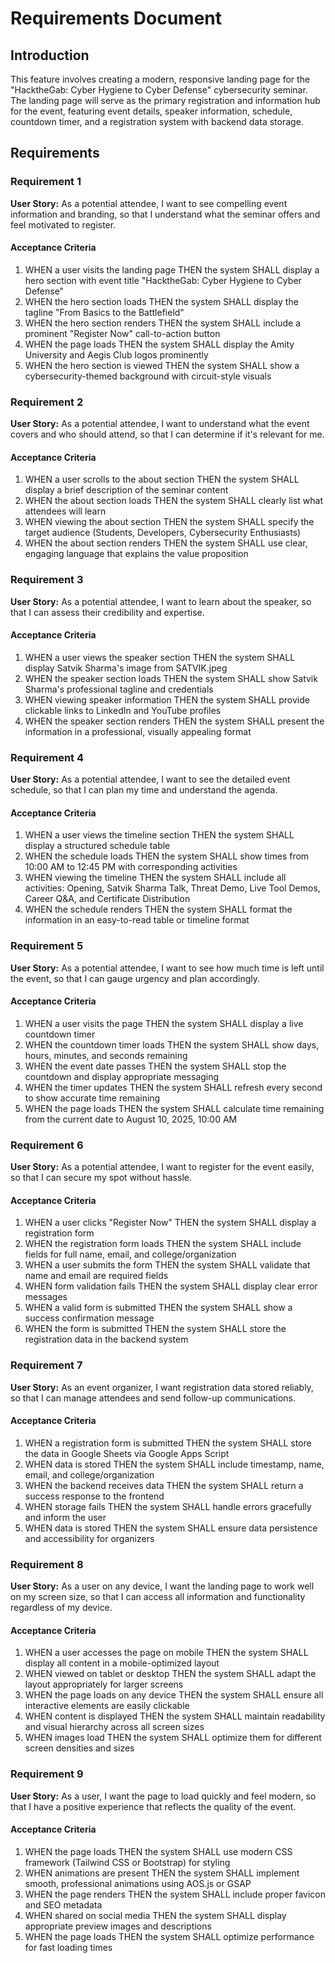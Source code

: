 # Requirements Document

## Introduction

This feature involves creating a modern, responsive landing page for the "HacktheGab: Cyber Hygiene to Cyber Defense" cybersecurity seminar. The landing page will serve as the primary registration and information hub for the event, featuring event details, speaker information, schedule, countdown timer, and a registration system with backend data storage.

## Requirements

### Requirement 1

**User Story:** As a potential attendee, I want to see compelling event information and branding, so that I understand what the seminar offers and feel motivated to register.

#### Acceptance Criteria

1. WHEN a user visits the landing page THEN the system SHALL display a hero section with event title "HacktheGab: Cyber Hygiene to Cyber Defense"
2. WHEN the hero section loads THEN the system SHALL display the tagline "From Basics to the Battlefield"
3. WHEN the hero section renders THEN the system SHALL include a prominent "Register Now" call-to-action button
4. WHEN the page loads THEN the system SHALL display the Amity University and Aegis Club logos prominently
5. WHEN the hero section is viewed THEN the system SHALL show a cybersecurity-themed background with circuit-style visuals

### Requirement 2

**User Story:** As a potential attendee, I want to understand what the event covers and who should attend, so that I can determine if it's relevant for me.

#### Acceptance Criteria

1. WHEN a user scrolls to the about section THEN the system SHALL display a brief description of the seminar content
2. WHEN the about section loads THEN the system SHALL clearly list what attendees will learn
3. WHEN viewing the about section THEN the system SHALL specify the target audience (Students, Developers, Cybersecurity Enthusiasts)
4. WHEN the about section renders THEN the system SHALL use clear, engaging language that explains the value proposition

### Requirement 3

**User Story:** As a potential attendee, I want to learn about the speaker, so that I can assess their credibility and expertise.

#### Acceptance Criteria

1. WHEN a user views the speaker section THEN the system SHALL display Satvik Sharma's image from SATVIK.jpeg
2. WHEN the speaker section loads THEN the system SHALL show Satvik Sharma's professional tagline and credentials
3. WHEN viewing speaker information THEN the system SHALL provide clickable links to LinkedIn and YouTube profiles
4. WHEN the speaker section renders THEN the system SHALL present the information in a professional, visually appealing format

### Requirement 4

**User Story:** As a potential attendee, I want to see the detailed event schedule, so that I can plan my time and understand the agenda.

#### Acceptance Criteria

1. WHEN a user views the timeline section THEN the system SHALL display a structured schedule table
2. WHEN the schedule loads THEN the system SHALL show times from 10:00 AM to 12:45 PM with corresponding activities
3. WHEN viewing the timeline THEN the system SHALL include all activities: Opening, Satvik Sharma Talk, Threat Demo, Live Tool Demos, Career Q&A, and Certificate Distribution
4. WHEN the schedule renders THEN the system SHALL format the information in an easy-to-read table or timeline format

### Requirement 5

**User Story:** As a potential attendee, I want to see how much time is left until the event, so that I can gauge urgency and plan accordingly.

#### Acceptance Criteria

1. WHEN a user visits the page THEN the system SHALL display a live countdown timer
2. WHEN the countdown timer loads THEN the system SHALL show days, hours, minutes, and seconds remaining
3. WHEN the event date passes THEN the system SHALL stop the countdown and display appropriate messaging
4. WHEN the timer updates THEN the system SHALL refresh every second to show accurate time remaining
5. WHEN the page loads THEN the system SHALL calculate time remaining from the current date to August 10, 2025, 10:00 AM

### Requirement 6

**User Story:** As a potential attendee, I want to register for the event easily, so that I can secure my spot without hassle.

#### Acceptance Criteria

1. WHEN a user clicks "Register Now" THEN the system SHALL display a registration form
2. WHEN the registration form loads THEN the system SHALL include fields for full name, email, and college/organization
3. WHEN a user submits the form THEN the system SHALL validate that name and email are required fields
4. WHEN form validation fails THEN the system SHALL display clear error messages
5. WHEN a valid form is submitted THEN the system SHALL show a success confirmation message
6. WHEN the form is submitted THEN the system SHALL store the registration data in the backend system

### Requirement 7

**User Story:** As an event organizer, I want registration data stored reliably, so that I can manage attendees and send follow-up communications.

#### Acceptance Criteria

1. WHEN a registration form is submitted THEN the system SHALL store the data in Google Sheets via Google Apps Script
2. WHEN data is stored THEN the system SHALL include timestamp, name, email, and college/organization
3. WHEN the backend receives data THEN the system SHALL return a success response to the frontend
4. WHEN storage fails THEN the system SHALL handle errors gracefully and inform the user
5. WHEN data is stored THEN the system SHALL ensure data persistence and accessibility for organizers

### Requirement 8

**User Story:** As a user on any device, I want the landing page to work well on my screen size, so that I can access all information and functionality regardless of my device.

#### Acceptance Criteria

1. WHEN a user accesses the page on mobile THEN the system SHALL display all content in a mobile-optimized layout
2. WHEN viewed on tablet or desktop THEN the system SHALL adapt the layout appropriately for larger screens
3. WHEN the page loads on any device THEN the system SHALL ensure all interactive elements are easily clickable
4. WHEN content is displayed THEN the system SHALL maintain readability and visual hierarchy across all screen sizes
5. WHEN images load THEN the system SHALL optimize them for different screen densities and sizes

### Requirement 9

**User Story:** As a user, I want the page to load quickly and feel modern, so that I have a positive experience that reflects the quality of the event.

#### Acceptance Criteria

1. WHEN the page loads THEN the system SHALL use modern CSS framework (Tailwind CSS or Bootstrap) for styling
2. WHEN animations are present THEN the system SHALL implement smooth, professional animations using AOS.js or GSAP
3. WHEN the page renders THEN the system SHALL include proper favicon and SEO metadata
4. WHEN shared on social media THEN the system SHALL display appropriate preview images and descriptions
5. WHEN the page loads THEN the system SHALL optimize performance for fast loading times
